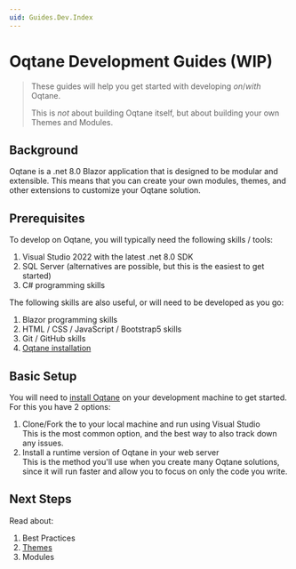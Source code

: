 ```yaml
---
uid: Guides.Dev.Index
---
```


# Oqtane Development Guides (WIP)

> These guides will help you get started with developing _on_/_with_ Oqtane.
>
> This is _not_ about building Oqtane itself, but about
> building your own Themes and Modules.

## Background

Oqtane is a .net 8.0 Blazor application that is designed to be modular and extensible.
This means that you can create your own modules, themes, and other extensions
to customize your Oqtane solution.

## Prerequisites

To develop on Oqtane, you will typically need the following skills / tools:

1. Visual Studio 2022 with the latest .net 8.0 SDK
1. SQL Server (alternatives are possible, but this is the easiest to get started)
1. C# programming skills

The following skills are also useful, or will need to be developed as you go:

1. Blazor programming skills
1. HTML / CSS / JavaScript / Bootstrap5 skills
1. Git / GitHub skills
1. [Oqtane installation](xref:Manuals.Installation.Index)

## Basic Setup

You will need to [install Oqtane](xref:Manuals.Installation.Index)
on your development machine to get started.
For this you have 2 options:

1. Clone/Fork the [](xref:Oqtane.Source) to your local machine
   and run using Visual Studio  
   This is the most common option, and the best way to also track down any issues.
1. Install a runtime version of Oqtane in your web server  
   This is the method you'll use when you create many Oqtane solutions,
   since it will run faster and allow you to focus on only the code you write.

## Next Steps

Read about:

1. Best Practices
1. [Themes](xref:Guides.Themes.Index)
1. Modules
